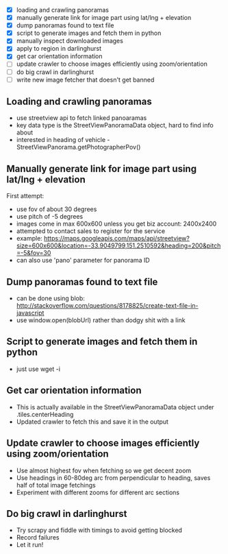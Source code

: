 - [x] loading and crawling panoramas
- [x] manually generate link for image part using lat/lng + elevation
- [x] dump panoramas found to text file
- [x] script to generate images and fetch them in python
- [x] manually inspect downloaded images
- [x] apply to region in darlinghurst
- [x] get car orientation information
- [ ] update crawler to choose images efficiently using zoom/orientation
- [ ] do big crawl in darlinghurst
- [ ] write new image fetcher that doesn't get banned

Loading and crawling panoramas
------------------------------
 - use streetview api to fetch linked panoaramas
 - key data type is the StreetViewPanoramaData object, hard to find info about
 - interested in heading of vehicle - StreetViewPanorama.getPhotographerPov()

Manually generate link for image part using lat/lng + elevation
---------------------------------------------------------------

First attempt:
 - use fov of about 30 degrees
 - use pitch of -5 degrees
 - images come in max 600x600 unless you get biz account: 2400x2400
 - attempted to contact sales to register for the service
 - example: https://maps.googleapis.com/maps/api/streetview?size=600x600&location=-33.9049799,151.2510592&heading=200&pitch=-5&fov=30
 - can also use 'pano' parameter for panorama ID

Dump panoramas found to text file
---------------------------------
 - can be done using blob: http://stackoverflow.com/questions/8178825/create-text-file-in-javascript
 - use window.open(blobUrl) rather than dodgy shit with a link

Script to generate images and fetch them in python
--------------------------------------------------
 - just use wget -i <file-with-images-list-in>

Get car orientation information
-------------------------------
 - This is actually available in the StreetViewPanoramaData object under
   .tiles.centerHeading
 - Updated crawler to fetch this and save it in the output

Update crawler to choose images efficiently using zoom/orientation
-----------------------------------------------------------------
 - Use almost highest fov when fetching so we get decent zoom
 - Use headings in 60-80deg arc from perpendicular to heading, saves half
   of total image fetchings
 - Experiment with different zooms for different arc sections

Do big crawl in darlinghurst
----------------------------
 - Try scrapy and fiddle with timings to avoid getting blocked
 - Record failures
 - Let it run!
